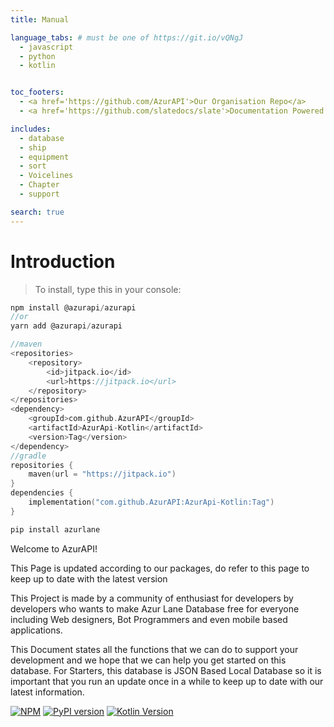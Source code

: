 ```yaml
---
title: Manual

language_tabs: # must be one of https://git.io/vQNgJ
  - javascript
  - python
  - kotlin


toc_footers:
  - <a href='https://github.com/AzurAPI'>Our Organisation Repo</a>
  - <a href='https://github.com/slatedocs/slate'>Documentation Powered by Slate</a>

includes:
  - database
  - ship
  - equipment
  - sort
  - Voicelines
  - Chapter
  - support

search: true
---
```


# Introduction
> To install, type this in your console:

```javascript
npm install @azurapi/azurapi
//or
yarn add @azurapi/azurapi
```
```kotlin
//maven
<repositories>
    <repository>
        <id>jitpack.io</id>
        <url>https://jitpack.io</url>
    </repository>
</repositories>
<dependency>
    <groupId>com.github.AzurAPI</groupId>
    <artifactId>AzurApi-Kotlin</artifactId>
    <version>Tag</version>
</dependency>
//gradle
repositories {
    maven(url = "https://jitpack.io")
}
dependencies {
    implementation("com.github.AzurAPI:AzurApi-Kotlin:Tag")
}
```
```python
pip install azurlane
```
Welcome to AzurAPI!
<aside class="notice">
This Page is updated according to our packages, do refer to this page to keep up to date with the latest version
</aside>

This Project is made by a community of enthusiast for developers by developers who wants to make Azur Lane Database free for everyone including Web designers, Bot Programmers and even mobile based applications.

This Document states all the functions that we can do to support your development and we hope that we can help you get started on this database.
For Starters, this database is JSON Based Local Database so it is important that you run an update once in a while to keep up to date with our latest information.

[![NPM](https://nodei.co/npm/@azurapi/azurapi.png?mini=true)](https://nodei.co/npm/@azurapi/azurapi/)
[![PyPI version](https://badge.fury.io/py/azurlane.svg)](https://badge.fury.io/py/azurlane)
[![Kotlin Version](https://jitpack.io/v/AzurAPI/AzurApi-Kotlin.svg?style=flat-square)](https://jitpack.io/#AzurAPI/AzurApi-Kotlin)
